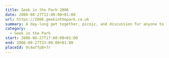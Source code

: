 ```yaml
---
title: Geek in the Park 2006
date: 2006-08-27T12:00:00+01:00
url: https://2006.geekinthepark.co.uk
summary: A day-long get together, picnic, and discussion for anyone to do with the Internet. This is a very informal affair so family and friends are very much welcome to attend too.
category:
  - Geek in the Park
start: 2006-08-27T17:00:00+01:00
end: 2006-08-27T23:00:00+01:00
placeId: 9c4w7fp8+7r
---
```

